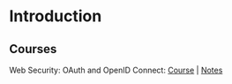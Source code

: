 # Introduction

## Courses

 Web Security: OAuth and OpenID Connect: [Course](https://www.linkedin.com/learning/web-security-oauth-and-openid-connect/welcome) \| [Notes](https://mkresources.gitbook.io/secure-practices/course-notes-for-web-security-oauth-and-openid)​

